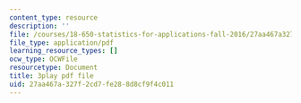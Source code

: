 ```yaml
---
content_type: resource
description: ''
file: /courses/18-650-statistics-for-applications-fall-2016/27aa467a327f2cd7fe288d8cf9f4c011_WW3ZJHPwvyg.pdf
file_type: application/pdf
learning_resource_types: []
ocw_type: OCWFile
resourcetype: Document
title: 3play pdf file
uid: 27aa467a-327f-2cd7-fe28-8d8cf9f4c011
---
```

